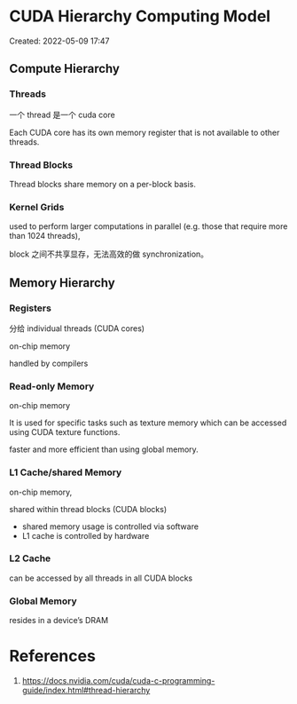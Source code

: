 # CUDA Hierarchy Computing Model

Created: 2022-05-09 17:47

## Compute Hierarchy

### Threads

一个 thread 是一个 cuda core

Each CUDA core has its own memory register that is not available to other threads.

### Thread Blocks

Thread blocks share memory on a per-block basis.

### Kernel Grids

used to perform larger computations in parallel (e.g. those that require more than 1024 threads),

block 之间不共享显存，无法高效的做 synchronization。

## Memory Hierarchy

### Registers

分给 individual threads (CUDA cores)

on-chip memory

handled by compilers

### Read-only Memory

on-chip memory

It is used for specific tasks such as texture memory which can be accessed using CUDA texture functions.

faster and more efficient than using global memory.

### L1 Cache/shared Memory

on-chip memory,

shared within thread blocks (CUDA blocks)

- shared memory usage is controlled via software
- L1 cache is controlled by hardware

### L2 Cache

can be accessed by all threads in all CUDA blocks

### Global Memory

resides in a device’s DRAM

# References

1. https://docs.nvidia.com/cuda/cuda-c-programming-guide/index.html#thread-hierarchy
